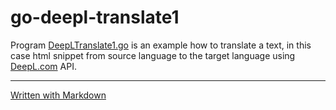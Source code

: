 # go-deepl-translate1
Program [DeepLTranslate1.go](DeepLTranslate1.go) is an example how to translate a text, in this case html snippet from source language to the target language using [DeepL.com](https://DeepL.com) API.

***
[Written with Markdown](https://www.markdownguide.org/basic-syntax/)

